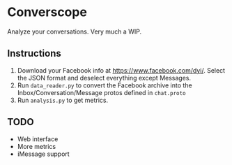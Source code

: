 # Converscope
Analyze your conversations. Very much a WIP.

## Instructions
1. Download your Facebook info at https://www.facebook.com/dyi/. Select the JSON format and deselect everything except Messages.
2. Run `data_reader.py` to convert the Facebook archive into the Inbox/Conversation/Message protos defined in `chat.proto`
3. Run `analysis.py` to get metrics.

## TODO
- Web interface
- More metrics
- iMessage support

